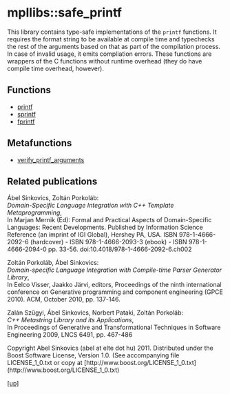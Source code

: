 # mpllibs::safe_printf

This library contains type-safe implementations of the `printf` functions.
It requires the format string to be available at compile time and typechecks
the rest of the arguments based on that as part of the compilation process.
In case of invalid usage, it emits compliation errors. These functions are
wrappers of the C functions without runtime overhead (they do have compile
time overhead, however).

## Functions

* [printf](printf.html)
* [sprintf](sprintf.html)
* [fprintf](fprintf.html)

## Metafunctions

* [verify_printf_arguments](verify_printf_arguments.html)

## Related publications

Ábel Sinkovics, Zoltán Porkoláb: <br />
*Domain-Specific Language Integration with C++ Template Metaprogramming*, <br />
In Marjan Mernik (Ed): Formal and Practical Aspects of Domain-Specific
Languages: Recent Developments. Published by Information Science Reference (an
imprint of IGI Global), Hershey PA, USA. ISBN 978-1-4666-2092-6 (hardcover) -
ISBN 978-1-4666-2093-3 (ebook) - ISBN 978-1-4666-2094-0 pp. 33-56.
doi:10.4018/978-1-4666-2092-6.ch002

Zoltán Porkoláb, Ábel Sinkovics: <br />
*Domain-specific Language Integration with Compile-time Parser Generator
Library*, <br />
In Eelco Visser, Jaakko Järvi, editors, Proceedings of the ninth
international conference on Generative programming and component
engineering (GPCE 2010). ACM, October 2010, pp. 137-146.

Zalán Szűgyi, Ábel Sinkovics, Norbert Pataki, Zoltán Porkoláb: <br />
*C++ Metastring Library and its Applications*, <br />
In Proceedings of Generative and Transformational Techniques in Software
Engineering 2009, LNCS 6491, pp. 467-486

<p class="copyright">
Copyright Abel Sinkovics (abel at elte dot hu) 2011.
Distributed under the Boost Software License, Version 1.0.
(See accompanying file LICENSE_1_0.txt or copy at
[http://www.boost.org/LICENSE_1_0.txt](http://www.boost.org/LICENSE_1_0.txt)
</p>

[[up]](../../../index.html)


